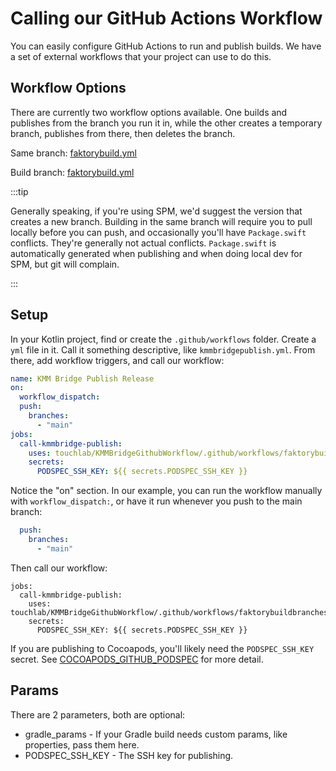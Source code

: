 # Calling our GitHub Actions Workflow

You can easily configure GitHub Actions to run and publish builds. We have a set of external workflows that your project
can use to do this.

## Workflow Options

There are currently two workflow options available. One builds and publishes from the branch you run it in, while the other creates a temporary branch, publishes from there, then deletes the branch.

Same branch: [faktorybuild.yml](https://github.com/touchlab/KMMBridgeGithubWorkflow/blob/main/.github/workflows/faktorybuild.yml)

Build branch: [faktorybuild.yml](https://github.com/touchlab/KMMBridgeGithubWorkflow/blob/main/.github/workflows/faktorybuild.yml)

:::tip

Generally speaking, if you're using SPM, we'd suggest the version that creates a new branch. Building in the same branch will require you to pull locally before you can push, and occasionally you'll have `Package.swift` conflicts. They're generally not actual conflicts. `Package.swift` is automatically generated when publishing and when doing local dev for SPM, but git will complain.

:::

## Setup

In your Kotlin project, find or create the `.github/workflows` folder. Create a `yml` file in it. Call it something descriptive, like `kmmbridgepublish.yml`. From there, add workflow triggers, and call our workflow:

```yaml
name: KMM Bridge Publish Release
on:
  workflow_dispatch:
  push:
    branches:
      - "main"
jobs:
  call-kmmbridge-publish:
    uses: touchlab/KMMBridgeGithubWorkflow/.github/workflows/faktorybuildbranches.yml@v0.3
    secrets:
      PODSPEC_SSH_KEY: ${{ secrets.PODSPEC_SSH_KEY }}
```

Notice the "on" section. In our example, you can run the workflow manually with `workflow_dispatch:`, or have it run whenever you push to the main branch:

```yaml
  push:
    branches:
      - "main"
```

Then call our workflow:

```yam
jobs:
  call-kmmbridge-publish:
    uses: touchlab/KMMBridgeGithubWorkflow/.github/workflows/faktorybuildbranches.yml@v0.3
    secrets:
      PODSPEC_SSH_KEY: ${{ secrets.PODSPEC_SSH_KEY }}
```

If you are publishing to Cocoapods, you'll likely need the `PODSPEC_SSH_KEY` secret. See [COCOAPODS_GITHUB_PODSPEC](../cocoapods/COCOAPODS_GITHUB_PODSPEC) for more detail.

## Params

There are 2 parameters, both are optional:

* gradle_params - If your Gradle build needs custom params, like properties, pass them here.
* PODSPEC_SSH_KEY - The SSH key for publishing.
